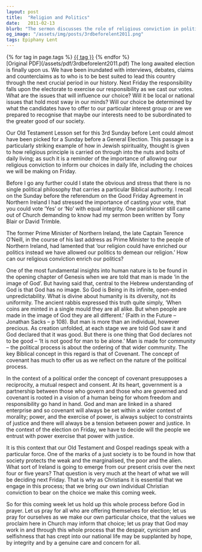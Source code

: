 ```yaml
---
layout: post
title:  "Religion and Politics"
date:   2011-02-13
blurb: "The sermon discusses the role of religious conviction in political choices, emphasizing the importance of voting with integrity and considering the greater good of society. It explores the concept of covenant in politics, which implies mutual respect and consent between the governed and the governors. The sermon urges the congregation to reflect on how their Christian values influence their political decisions."
og_image: "/assets/img/posts/3rdbeforelent2011.png"
tags: Epiphany Lent
---    
```

<div class="tag-pills">
    {% for tag in page.tags %}
    <a href="{{ site.baseurl }}/tag/{{ tag | slugify }}" class="tag-pill">{{ tag }}</a>
    {% endfor %}
</div>
[Original PDF](/assets/pdf/3rdbeforelent2011.pdf)
The long awaited election is finally upon us. We have been inundated with interviews, debates, claims and counterclaims as to who is to be best suited to lead this country through the next crucial period in our history. Next Friday the responsibility falls upon the electorate to exercise our responsibility as we cast our votes. What are the issues that will influence our choice? Will it be local or national issues that hold most sway in our minds? Will our choice be determined by what the candidates have to offer to our particular interest group or are we prepared to recognise that maybe our interests need to be subordinated to the greater good of our society.

Our Old Testament Lesson set for this 3rd Sunday before Lent could almost have been picked for a Sunday before a General Election. This passage is a particularly striking example of how in Jewish spirituality, thought is given to how religious principle is carried on through into the nuts and bolts of daily living; as such it is a reminder of the importance of allowing our religious conviction to inform our choices in daily life, including the choices we will be making on Friday.

Before I go any further could I state the obvious and stress that there is no single political philosophy that carries a particular Biblical authority. I recall on the Sunday before the referendum on the Good Friday Agreement in Northern Ireland I had stressed the importance of casting your vote, that you could vote ‘Yes’ or ‘No’ with equal integrity. One parishioner still came out of Church demanding to know had my sermon been written by Tony Blair or David Trimble.

The former Prime Minister of Northern Ireland, the late Captain Terence O’Neill, in the course of his last address as Prime Minister to the people of Northern Ireland, had lamented that ‘our religion could have enriched our politics instead we have allowed our politics to demean our religion.’ How can our religious conviction enrich our politics?

One of the most fundamental insights into human nature is to be found in the opening chapter of Genesis when we are told that man is made ‘in the image of God’. But having said that, central to the Hebrew understanding of God is that God has no image. So God is Being in its infinite, open-ended unpredictability. What is divine about humanity is its diversity, not its uniformity. The ancient rabbis expressed this truth quite simply, ‘When coins are minted in a single mould they are all alike. But when people are made in the image of God they are all different.’ (Faith in the Future – Jonathan Sacks – p 108). But man is more than an individual, however precious. As creation unfolded, at each stage we are told God saw it and God declared that it was good. But there is one thing that God declares not to be good – ‘It is not good for man to be alone.’ Man is made for community – the political process is about the ordering of that wider community. The key Biblical concept in this regard is that of Covenant. The concept of covenant has much to offer us as we reflect on the nature of the political process.

In the context of a political order the concept of covenant presupposes a reciprocity, a mutual respect and consent. At its heart, government is a partnership between those who govern and those who are governed and covenant is rooted in a vision of a human being for whom freedom and responsibility go hand in hand. God and man are linked in a shared enterprise and so covenant will always be set within a wider context of morality; power, and the exercise of power, is always subject to constraints of justice and there will always be a tension between power and justice. In the context of the election on Friday, we have to decide will the people we entrust with power exercise that power with justice.

It is this context that our Old Testament and Gospel readings speak with a particular force. One of the marks of a just society is to be found in how that society protects the weak and the marginalised, the poor and the alien. What sort of Ireland is going to emerge from our present crisis over the next four or five years? That question is very much at the heart of what we will be deciding next Friday. That is why as Christians it is essential that we engage in this process; that we bring our own individual Christian conviction to bear on the choice we make this coming week.

So for this coming week let us hold up this whole process before God in prayer. Let us pray for all who are offering themselves for election; let us pray for ourselves as we make our own particular choice, that the values we proclaim here in Church may inform that choice; let us pray that God may work in and through this whole process that the despair, cynicism and selfishness that has crept into our national life may be supplanted by hope, by integrity and by a genuine care and concern for all.
